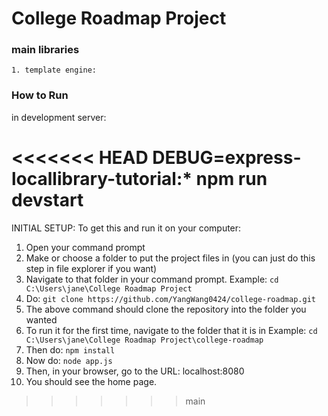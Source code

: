 # College Roadmap Project

### main libraries

    1. template engine: 

### How to Run

in development server:

<<<<<<< HEAD
    DEBUG=express-locallibrary-tutorial:* npm run devstart   
=======

INITIAL SETUP:
To get this and run it on your computer: 

1. Open your command prompt
2. Make or choose a folder to put the project files in (you can just do this step in file explorer if you want)
3. Navigate to that folder in your command prompt. Example: `cd C:\Users\jane\College Roadmap Project`
4. Do: `git clone https://github.com/YangWang0424/college-roadmap.git`
5. The above command should clone the repository into the folder you wanted
6. To run it for the first time, navigate to the folder that it is in Example: `cd C:\Users\jane\College Roadmap Project\college-roadmap`
7. Then do: `npm install`
8. Now do: `node app.js`
9. Then, in your browser, go to the URL: localhost:8080
10. You should see the home page.
>>>>>>> main

